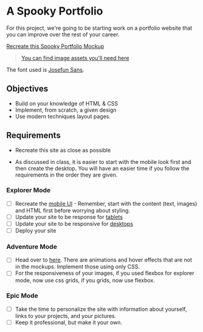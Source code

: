 # A Spooky Portfolio

For this project, we're going to be starting work on a portfolio website that you can improve over the rest of your career.

[Recreate this Spooky Portfolio Mockup](https://github.com/suncoast-devs/handbook/blob/master/curriculum/fundamentals/modules/html-css/projects/mobile.png?raw=true)

> [You can find image assets you'll need here](https://github.com/suncoast-devs/handbook/tree/master/curriculum/fundamentals/modules/html-css/projects/assets)

The font used is [Josefun Sans](https://fonts.google.com/specimen/Josefin+Sans).

## Objectives

- Build on your knowledge of HTML & CSS
- Implement, from scratch, a given design
- Use modern techniques layout pages.

## Requirements

- Recreate this site as close as possible

- As discussed in class, it is easier to start with the mobile look first and then create the desktop. You will have an easier time if you follow the requirements in the order they are given.

### Explorer Mode

- [ ] Recreate the [mobile UI](https://github.com/suncoast-devs/handbook/blob/master/curriculum/fundamentals/modules/html-css/projects/mobile.png?raw=true) - Remember, start with the content (text, images) and HTML first before worrying about styling.
- [ ] Update your site to be response for [tablets](https://github.com/suncoast-devs/handbook/blob/master/curriculum/fundamentals/modules/html-css/projects/tablet.png?raw=true)
- [ ] Update your site to be responsive for [desktops](https://github.com/suncoast-devs/handbook/blob/master/curriculum/fundamentals/modules/html-css/projects/desktop.png?raw=true)
- [ ] Deploy your site

### Adventure Mode

- [ ] Head over to [here](https://halloween-portfolio-markdewey.netlify.com/). There are animations and hover effects that are not in the mockups. Implement those using only CSS.
- [ ] For the responsiveness of your images, if you used flexbox for explorer mode, now use css grids, if you grids, now use flexbox.

### Epic Mode

- [ ] Take the time to personalize the site with information about yourself, links to your projects, and your pictures.
- [ ] Keep it professional, but make it your own.
